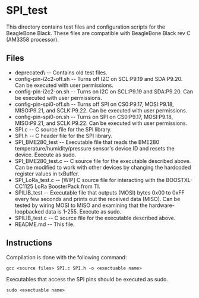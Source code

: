 # SPI_test

This directory contains test files and configuration scripts for the BeagleBone Black. These files are compatible with BeagleBone Black rev C (AM3358 processor).

## Files
- deprecated\ -- Contains old test files.
- config-pin-i2c2-off.sh -- Turns off I2C on SCL:P9.19 and SDA:P9.20. Can be executed with user permissions.
- config-pin-i2c2-on.sh -- Turns on I2C on SCL:P9.19 and SDA:P9.20. Can be executed with user permissions.
- config-pin-spi0-off.sh -- Turns off SPI on CS0:P9.17, MOSI:P9.18, MISO:P9.21, and SCLK:P9.22. Can be executed with user permissions.
- config-pin-spi0-on.sh -- Turns on SPI on CS0:P9.17, MOSI:P9.18, MISO:P9.21, and SCLK:P9.22. Can be executed with user permissions.
- SPI.c -- C source file for the SPI library.
- SPI.h -- C header file for the SPI library.
- SPI_BME280_test -- Executable file that reads the BME280 temperature/humidity/pressure sensor's device ID and resets the device. Execute as sudo.
- SPI_BME280_test.c -- C source file for the executable described above. Can be modified to work with other devices by changing the hardcoded register values in txBuffer.
- SPI_LoRa_test.c -- [WIP] C source file for interacting with the BOOSTXL-CC1125 LoRa BoosterPack from TI.
- SPILIB_test -- Executable file that outputs (MOSI) bytes 0x00 to 0xFF every few seconds and prints out the received data (MISO). Can be tested by wiring MOSI to MISO and examining that the hardware-loopbacked data is 1-255. Execute as sudo.
- SPILIB_test.c -- C source file for the executable described above.
- README.md -- This file.

## Instructions
Compilation is done with the following command:
```
gcc <source files> SPI.c SPI.h -o <exectuable name>
```
Executables that access the SPI pins should be executed as sudo.
```
sudo <exectuable name>
```

